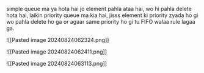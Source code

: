 
simple queue ma ya hota hai jo element pahla ataa hai, wo hi pahla delete hota hai, laikin priority queue ma kia hai, jisss element ki priority zyada ho gi wo pahla delete ho ga or agaar same priority ho gi tu FIFO walaa rule lagaa ga.

![[Pasted image 20240824062324.png]]

![[Pasted image 20240824062411.png]]

![[Pasted image 20240824063113.png]]

